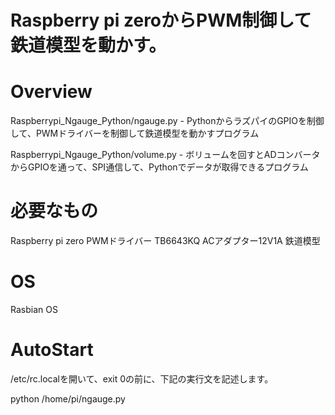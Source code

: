 # Raspberry pi zeroからPWM制御して鉄道模型を動かす。

# Overview

Raspberrypi_Ngauge_Python/ngauge.py - PythonからラズパイのGPIOを制御して、PWMドライバーを制御して鉄道模型を動かすプログラム

Raspberrypi_Ngauge_Python/volume.py - ボリュームを回すとADコンバータからGPIOを通って、SPI通信して、Pythonでデータが取得できるプログラム

# 必要なもの
Raspberry pi zero
PWMドライバー TB6643KQ
ACアダプター12V1A
鉄道模型

# OS
Rasbian OS

# AutoStart
/etc/rc.localを開いて、exit 0の前に、下記の実行文を記述します。

python /home/pi/ngauge.py
